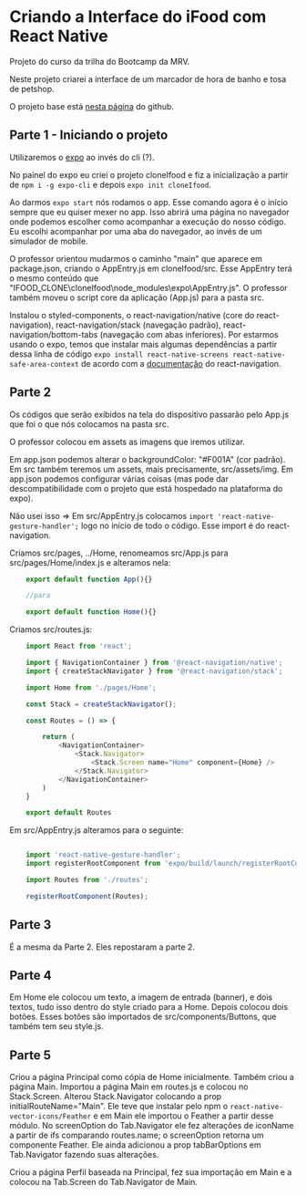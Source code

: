 # Criando a Interface do iFood com React Native

Projeto do curso da trilha do Bootcamp da MRV.

Neste projeto criarei a interface de um marcador de hora de banho e tosa de petshop.

O projeto base está [nesta página](https://github.com/pablohdev/app-ifood-clone) do github.

## Parte 1 -  Iniciando o projeto

Utilizaremos o [expo](https://expo.dev) ao invés do cli (?).

No painel do expo eu criei o projeto cloneIfood e fiz a inicialização a partir de `npm i -g expo-cli` e depois `expo init cloneIfood`.

Ao darmos `expo start` nós rodamos o app. Esse comando agora é o início sempre que eu quiser mexer no app. Isso abrirá uma página no navegador onde podemos escolher como acompanhar a execução do nosso código. Eu escolhi acompanhar por uma aba do navegador, ao invés de um simulador de mobile.

O professor orientou mudarmos o caminho "main" que aparece em package.json, criando o AppEntry.js em cloneIfood/src. Esse AppEntry terá o mesmo conteúdo que "IFOOD_CLONE\cloneIfood\node_modules\expo\AppEntry.js". O professor também moveu o script core da aplicação (App.js) para a pasta src.

Instalou o styled-components, o react-navigation/native (core do react-navigation), react-navigation/stack (navegação padrão), react-navigation/bottom-tabs (navegação com abas inferiores). Por estarmos usando o expo, temos que instalar mais algumas dependências a partir dessa linha de código `expo install react-native-screens react-native-safe-area-context` de acordo com a [documentação](https://reactnavigation.org/docs/getting-started/#installing-dependencies-into-an-expo-managed-project) do react-navigation.

## Parte 2

Os códigos que serão exibidos na tela do dispositivo passarão pelo App.js que foi o que nós colocamos na pasta src.

O professor colocou em assets as imagens que iremos utilizar.

Em app.json podemos alterar o backgroundColor: "#F001A" (cor padrão). Em src também teremos um assets, mais precisamente, src/assets/img. Em app.json podemos configurar várias coisas (mas pode dar descompatibilidade com o projeto que está hospedado na plataforma do expo).

Não usei isso => Em src/AppEntry.js colocamos `import 'react-native-gesture-handler';` logo no início de todo o código. Esse import é do react-navigation.

Criamos src/pages, ../Home, renomeamos src/App.js para src/pages/Home/index.js e alteramos nela:

```js
    export default function App(){}

    //para

    export default function Home(){}
```

Criamos src/routes.js:

```js
    import React from 'react';

    import { NavigationContainer } from '@react-navigation/native';
    import { createStackNavigator } from '@react-navigation/stack';

    import Home from './pages/Home';

    const Stack = createStackNavigator();

    const Routes = () => {

        return (
            <NavigationContainer>
                <Stack.Navigator>
                    <Stack.Screen name="Home" component={Home} />
                </Stack.Navigator>
            </NavigationContainer>
        )
    }

    export default Routes
```

Em src/AppEntry.js alteramos para o seguinte:

```js

    import 'react-native-gesture-handler';
    import registerRootComponent from 'expo/build/launch/registerRootComponent';

    import Routes from './routes';

    registerRootComponent(Routes);

```
## Parte 3

É a mesma da Parte 2. Eles repostaram a parte 2.

## Parte 4

Em Home ele colocou um texto, a imagem de entrada (banner), e dois textos, tudo isso dentro do style criado para a Home. Depois colocou dois botões. Esses botões são importados de src/components/Buttons, que também tem seu style.js. 

## Parte 5

Criou a página Principal como cópia de Home inicialmente. Também criou a página Main. Importou a página Main em routes.js e colocou no Stack.Screen. Alterou Stack.Navigator colocando a prop initialRouteName="Main". Ele teve que instalar pelo npm o `react-native-vector-icons/Feather` e em Main ele importou o Feather a partir desse módulo. No screenOption do Tab.Navigator ele fez alterações de iconName a partir de ifs comparando routes.name; o screenOption retorna um componente Feather. Ele ainda adicionou a prop tabBarOptions em Tab.Navigator fazendo suas alterações.  

Criou a página Perfil baseada na Principal, fez sua importação em Main e a colocou na Tab.Screen do Tab.Navigator de Main.